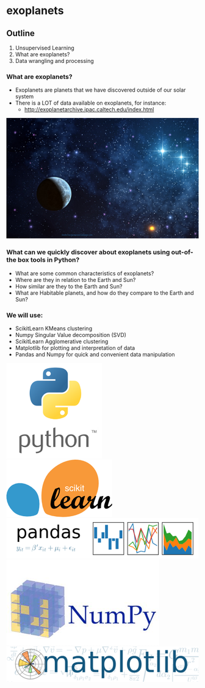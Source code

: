 # exoplanets

## Outline
1. Unsupervised Learning
2. What are exoplanets?
3. Data wrangling and processing

### What are exoplanets?
* Exoplanets are planets that we have discovered outside of our solar system
* There is a LOT of data available on exoplanets, for instance:
  * http://exoplanetarchive.ipac.caltech.edu/index.html

![Exoplanet](images/opening-background.jpg)

### What can we quickly discover about exoplanets using out-of-the box tools in Python?
* What are some common characteristics of exoplanets?
* Where are they in relation to the Earth and Sun?
* How similar are they to the Earth and Sun?
* What are Habitable planets, and how do they compare to the Earth and Sun?

### We will use:
* ScikitLearn KMeans clustering
* Numpy Singular Value decomposition (SVD)
* ScikitLearn Agglomerative clustering
* Matplotlib for plotting and interpretation of data
* Pandas and Numpy for quick and convenient data manipulation

![python logo](images/python-logo.png) ![skl_logo](images/skl_logo.png) ![pandas_logo](images/pandas_logo.png)
![numpy_logo](images/numpy_logo.jpg) ![matplotlib_logo](images/matplotlib_logo.png)

